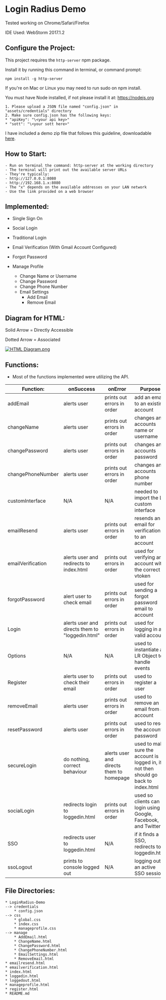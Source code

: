 # Login Radius Demo

Tested working on Chrome/Safari/Firefox

IDE Used: WebStorm 2017.1.2

## Configure the Project:

This project requires the ```http-server``` npm package.  

Install it by running this command in terminal, or command prompt:
```
npm install -g http-server
```
If you're on Mac or Linux you may need to run sudo on npm install.

You must have Node installed, if not please install it at:
https://nodejs.org

```
1. Please upload a JSON file named "config.json" in "assets/credentials" directory
2. Make sure config.json has the following keys:
* "apiKey": "\<your api key>"
* "sott": "\<your sott here>"

```

I have included a demo zip file that follows this guideline, downloadable [here](https://github.com/erichan37/LoginRadius-Demo/blob/master/extras/demo_config.zip).

## How to Start:
```
- Run on terminal the command: http-server at the working directory
- The terminal will print out the available server URLs
- They're typically:
- http://127.0.0.1:8080 
- http://192.168.1.x:8080
- The "x" depends on the available addresses on your LAN network
- Use the link provided on a web browser

```
## Implemented:

* Single Sign On

* Social Login

* Traditional Login

* Email Verification (With Gmail Account Configured)

* Forgot Password

* Manage Profile
    * Change Name or Username
    * Change Password
    * Change Phone Number
    * Email Settings
        * Add Email
        * Remove Email


## Diagram for HTML:
Solid Arrow = Directly Accessible

Dotted Arrow = Associated

[![HTML Diagram.png](https://s7.postimg.org/e1dqadduz/HTML_Diagram.png)](Diagram)
## Functions:
- Most of the functions implemented were utilizing
the API.

| Function:         | onSuccess                                       | onError                                  | Purpose                                                                              |
|-------------------|-------------------------------------------------|------------------------------------------|--------------------------------------------------------------------------------------|
| addEmail          | alerts user                                     | prints out errors in order               | add an email to an existing account                                                  |
| changeName        | alerts user                                     | prints out errors in order               | changes an accounts name or username                                                 |
| changePassword    | alerts user                                     | prints out errors in order               | changes an accounts password                                                         |
| changePhoneNumber | alerts user                                     | prints out errors in order               | changes an accounts phone number                                                     |
| customInterface   | N/A                                             | N/A                                      | needed to import the LR custom interface                                             |
| emailResend       | alerts user                                     | prints out errors in order               | resends an email for verification to an account                                      |
| emailVerification | alerts user and redirects to index.html         | prints out errors in order               | used for verifying an account with the correct vtoken                                |
| forgotPassword    | alert user to check email                       | prints out errors in order               | used for sending a forgot password email to account                                  |
| Login             | alerts user and directs them to "loggedin.html" | prints out errors in order               | used for logging in a valid account                                                  |
| Options           | N/A                                             | N/A                                      | used to instantiate a LR Object to handle events                                     |
| Register          | alerts user to check their email                | prints out errors in order               | used to register a user                                                              |
| removeEmail       | alerts user                                     | prints out errors in order               | used to remove an email from an account                                              |
| resetPassword     | alerts user                                     | prints out errors in order               | used to reset the accounts password                                                  |
| secureLogin       | do nothing, correct behaviour                   | alerts user and directs them to homepage | used to make sure the account is logged in, if not then should go back to index.html |
| socialLogin       | redirects login to loggedin.html                | prints out errors in order               | used so clients can login using Google, Facebook, and Twitter                        |
| SSO               | redirects user to loggedin.html                 | N/A                                      | if it finds a SSO, redirects to loggedin.html                                        |
| ssoLogout         | prints to console logged out                    | N/A                                      | logging out an active SSO session                                                    |



## File Directories:
```
* LoginRadius-Demo
--> credentials
    * config.json
--> css
    * global.css
    * index.css
    * manageprofile.css
--> manage
    * AddEmail.html
    * ChangeName.html
    * ChangePassword.html
    * ChangePhoneNumber.html
    * EmailSettings.html
    * RemoveEmail.html
* emailresend.html
* emailverification.html
* index.html
* loggedin.html
* loggedout.html
* manageprofile.html
* register.html
* README.md
```


